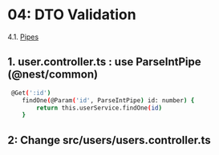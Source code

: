 # 04: DTO Validation
4.1. [Pipes](https://docs.nestjs.com/pipes)
## 1. user.controller.ts : use ParseIntPipe (@nest/common)
```bash
 @Get(':id')
    findOne(@Param('id', ParseIntPipe) id: number) {
        return this.userService.findOne(id)
    }
```
## 2: Change src/users/users.controller.ts

